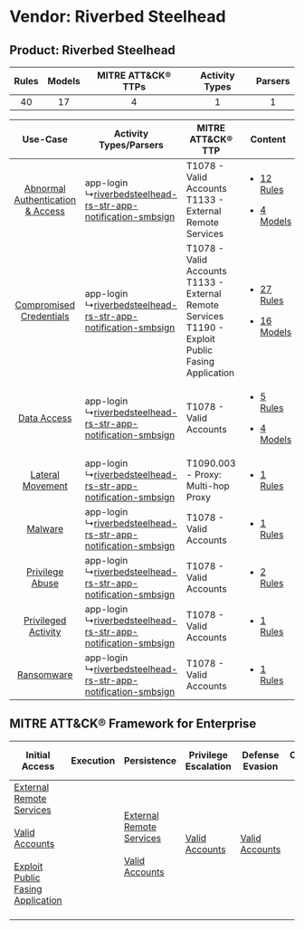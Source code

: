 Vendor: Riverbed Steelhead
==========================
Product: Riverbed Steelhead
---------------------------
| Rules | Models | MITRE ATT&CK® TTPs | Activity Types | Parsers |
|:-----:|:------:|:------------------:|:--------------:|:-------:|
|  40   |   17   |         4          |       1        |    1    |

|    Use-Case    | Activity Types/Parsers    | MITRE ATT&CK® TTP    | Content    |
|:----:| ---- | ---- | ---- |
| [Abnormal Authentication & Access](../../../UseCases/uc_abnormal_authentication_&_access.md) |  app-login<br> ↳[riverbedsteelhead-rs-str-app-notification-smbsign](Ps/pC_riverbedsteelheadrsstrappnotificationsmbsign.md)<br> | T1078 - Valid Accounts<br>T1133 - External Remote Services<br>    | [<ul><li>12 Rules</li></ul><ul><li>4 Models</li></ul>](RM/r_m_riverbed_steelhead_riverbed_steelhead_Abnormal_Authentication_&_Access.md) |
|          [Compromised Credentials](../../../UseCases/uc_compromised_credentials.md)          |  app-login<br> ↳[riverbedsteelhead-rs-str-app-notification-smbsign](Ps/pC_riverbedsteelheadrsstrappnotificationsmbsign.md)<br> | T1078 - Valid Accounts<br>T1133 - External Remote Services<br>T1190 - Exploit Public Fasing Application<br> | [<ul><li>27 Rules</li></ul><ul><li>16 Models</li></ul>](RM/r_m_riverbed_steelhead_riverbed_steelhead_Compromised_Credentials.md)         |
|    [Data Access](../../../UseCases/uc_data_access.md)    |  app-login<br> ↳[riverbedsteelhead-rs-str-app-notification-smbsign](Ps/pC_riverbedsteelheadrsstrappnotificationsmbsign.md)<br> | T1078 - Valid Accounts<br>    | [<ul><li>5 Rules</li></ul><ul><li>4 Models</li></ul>](RM/r_m_riverbed_steelhead_riverbed_steelhead_Data_Access.md)    |
|    [Lateral Movement](../../../UseCases/uc_lateral_movement.md)    |  app-login<br> ↳[riverbedsteelhead-rs-str-app-notification-smbsign](Ps/pC_riverbedsteelheadrsstrappnotificationsmbsign.md)<br> | T1090.003 - Proxy: Multi-hop Proxy<br>    | [<ul><li>1 Rules</li></ul>](RM/r_m_riverbed_steelhead_riverbed_steelhead_Lateral_Movement.md)    |
|    [Malware](../../../UseCases/uc_malware.md)    |  app-login<br> ↳[riverbedsteelhead-rs-str-app-notification-smbsign](Ps/pC_riverbedsteelheadrsstrappnotificationsmbsign.md)<br> | T1078 - Valid Accounts<br>    | [<ul><li>1 Rules</li></ul>](RM/r_m_riverbed_steelhead_riverbed_steelhead_Malware.md)    |
|    [Privilege Abuse](../../../UseCases/uc_privilege_abuse.md)    |  app-login<br> ↳[riverbedsteelhead-rs-str-app-notification-smbsign](Ps/pC_riverbedsteelheadrsstrappnotificationsmbsign.md)<br> | T1078 - Valid Accounts<br>    | [<ul><li>2 Rules</li></ul>](RM/r_m_riverbed_steelhead_riverbed_steelhead_Privilege_Abuse.md)    |
|    [Privileged Activity](../../../UseCases/uc_privileged_activity.md)    |  app-login<br> ↳[riverbedsteelhead-rs-str-app-notification-smbsign](Ps/pC_riverbedsteelheadrsstrappnotificationsmbsign.md)<br> | T1078 - Valid Accounts<br>    | [<ul><li>1 Rules</li></ul>](RM/r_m_riverbed_steelhead_riverbed_steelhead_Privileged_Activity.md)    |
|    [Ransomware](../../../UseCases/uc_ransomware.md)    |  app-login<br> ↳[riverbedsteelhead-rs-str-app-notification-smbsign](Ps/pC_riverbedsteelheadrsstrappnotificationsmbsign.md)<br> | T1078 - Valid Accounts<br>    | [<ul><li>1 Rules</li></ul>](RM/r_m_riverbed_steelhead_riverbed_steelhead_Ransomware.md)    |

MITRE ATT&CK® Framework for Enterprise
--------------------------------------
| Initial Access                                                                                                                                                                                                                         | Execution | Persistence                                                                                                                                      | Privilege Escalation                                                | Defense Evasion                                                     | Credential Access | Discovery | Lateral Movement | Collection | Command and Control                                                                                                                       | Exfiltration | Impact |
| -------------------------------------------------------------------------------------------------------------------------------------------------------------------------------------------------------------------------------------- | --------- | ------------------------------------------------------------------------------------------------------------------------------------------------ | ------------------------------------------------------------------- | ------------------------------------------------------------------- | ----------------- | --------- | ---------------- | ---------- | ----------------------------------------------------------------------------------------------------------------------------------------- | ------------ | ------ |
| [External Remote Services](https://attack.mitre.org/techniques/T1133)<br><br>[Valid Accounts](https://attack.mitre.org/techniques/T1078)<br><br>[Exploit Public Fasing Application](https://attack.mitre.org/techniques/T1190)<br><br> |           | [External Remote Services](https://attack.mitre.org/techniques/T1133)<br><br>[Valid Accounts](https://attack.mitre.org/techniques/T1078)<br><br> | [Valid Accounts](https://attack.mitre.org/techniques/T1078)<br><br> | [Valid Accounts](https://attack.mitre.org/techniques/T1078)<br><br> |                   |           |                  |            | [Proxy: Multi-hop Proxy](https://attack.mitre.org/techniques/T1090/003)<br><br>[Proxy](https://attack.mitre.org/techniques/T1090)<br><br> |              |        |